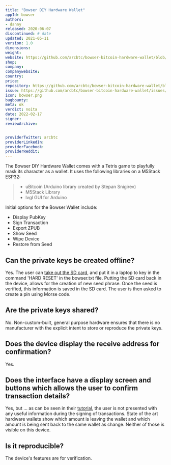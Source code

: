 ```yaml
---
title: "Bowser DIY Hardware Wallet"
appId: bowser
authors:
- danny
released: 2020-06-07
discontinued: # date
updated: 2021-05-11
version: 1.0
dimensions: 
weight: 
website: https://github.com/arcbtc/bowser-bitcoin-hardware-wallet/blob/master/README.md
shop: 
company: 
companywebsite: 
country: 
price: 
repository: https://github.com/arcbtc/bowser-bitcoin-hardware-wallet/blob/master/README.md
issue: https://github.com/arcbtc/bowser-bitcoin-hardware-wallet/issues/13
icon: bowser.png
bugbounty:
meta: ok
verdict: noita
date: 2022-02-17
signer:
reviewArchive:


providerTwitter: arcbtc
providerLinkedIn: 
providerFacebook: 
providerReddit: 
---
```



The Bowser DIY Hardware Wallet comes with a Tetris game to playfully mask its character as a wallet. It uses the following libraries on a M5Stack ESP32:

> - uBitcoin (Arduino library created by Stepan Snigirev)
> - M5Stack Library
> - lvgl GUI for Arduino

Initial options for the Bowser Wallet include:

- Display PubKey
- Sign Transaction
- Export ZPUB
- Show Seed
- Wipe Device
- Restore from Seed

## Can the private keys be created offline?

Yes. The user can [take out the SD card](https://youtu.be/DG1zrlAVdys?t=525), and put it in a laptop to key in the command 'HARD RESET' in the bowser.txt file. Putting the SD card back in the device, allows for the creation of new seed phrase. Once the seed is verified, this information is saved in the SD card. The user is then asked to create a pin using Morse code.

## Are the private keys shared? 

No. Non-custom-built, general purpose hardware ensures that there is no manufacturer with the explicit intent to store or reproduce the private keys.

## Does the device display the receive address for confirmation?

Yes.

## Does the interface have a display screen and buttons which allows the user to confirm transaction details?

Yes, but ... as can be seen in their
[tutorial](https://youtu.be/DG1zrlAVdys?t=449), the user is not presented with any useful information during the signing of transactions. State of the art hardware wallets show which amount is leaving the wallet and which amount is being sent back to the same wallet as change. Neither of those is visible on this device.

## Is it reproducible?

The device's features are for verification.